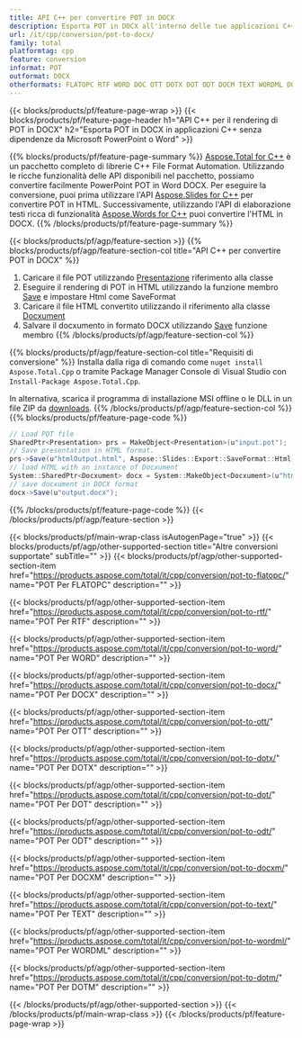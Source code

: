 ```yaml
---
title: API C++ per convertire POT in DOCX
description: Esporta POT in DOCX all'interno delle tue applicazioni C++
url: /it/cpp/conversion/pot-to-docx/
family: total
platformtag: cpp
feature: conversion
informat: POT
outformat: DOCX
otherformats: FLATOPC RTF WORD DOC OTT DOTX DOT ODT DOCM TEXT WORDML DOTM
---
```

{{< blocks/products/pf/feature-page-wrap >}}
{{< blocks/products/pf/feature-page-header h1="API C++ per il rendering di POT in DOCX" h2="Esporta POT in DOCX in applicazioni C++ senza dipendenze da Microsoft PowerPoint o Word" >}}

{{% blocks/products/pf/feature-page-summary %}}
[Aspose.Total for C++](https://products.aspose.com/total/cpp/) è un pacchetto completo di librerie C++ File Format Automation. Utilizzando le ricche funzionalità delle API disponibili nel pacchetto, possiamo convertire facilmente PowerPoint POT in Word DOCX. Per eseguire la conversione, puoi prima utilizzare l'API [Aspose.Slides for C++](https://products.aspose.com/slides/cpp/) per convertire POT in HTML. Successivamente, utilizzando l'API di elaborazione testi ricca di funzionalità [Aspose.Words for C++](https://products.aspose.com/words/cpp/) puoi convertire l'HTML in DOCX. 
{{% /blocks/products/pf/feature-page-summary  %}}

{{< blocks/products/pf/agp/feature-section >}}
{{% blocks/products/pf/agp/feature-section-col title="API C++ per convertire POT in DOCX" %}}
1. Caricare il file POT utilizzando [Presentazione](https://reference.aspose.com/slides/cpp/class/aspose.slides.presentation) riferimento alla classe
2. Eseguire il rendering di POT in HTML utilizzando la funzione membro [Save](https://reference.aspose.com/slides/cpp/class/aspose.slides.presentation#afcd59ec697bf05c10f78c3869de2ec9e) e impostare Html come SaveFormat
3. Caricare il file HTML convertito utilizzando il riferimento alla classe [Docxument](https://reference.aspose.com/words/cpp/class/aspose.words.docxument)
4. Salvare il docxumento in formato DOCX utilizzando [Save](https://reference.aspose.com/words/cpp/class/aspose.words.docxument#save_string) funzione membro
{{% /blocks/products/pf/agp/feature-section-col %}}

{{% blocks/products/pf/agp/feature-section-col title="Requisiti di conversione" %}}
Installa dalla riga di comando come ```nuget install Aspose.Total.Cpp``` o tramite Package Manager Console di Visual Studio con ```Install-Package Aspose.Total.Cpp```.

In alternativa, scarica il programma di installazione MSI offline o le DLL in un file ZIP da [downloads](https://downloads.aspose.com/total/cpp).
{{% /blocks/products/pf/agp/feature-section-col %}}
{{% blocks/products/pf/feature-page-code %}}
```cs
// Load POT file
SharedPtr<Presentation> prs = MakeObject<Presentation>(u"input.pot");
// Save presentation in HTML format.
prs->Save(u"htmlOutput.html", Aspose::Slides::Export::SaveFormat::Html);
// load HTML with an instance of Docxument
System::SharedPtr<Docxument> docx = System::MakeObject<Docxument>(u"htmlOutput.html");
// save docxument in DOCX format
docx->Save(u"output.docx"); 
```

{{% /blocks/products/pf/feature-page-code %}}
{{< /blocks/products/pf/agp/feature-section >}}

{{< blocks/products/pf/main-wrap-class isAutogenPage="true" >}}
{{< blocks/products/pf/agp/other-supported-section title="Altre conversioni supportate" subTitle="" >}}
{{< blocks/products/pf/agp/other-supported-section-item href="https://products.aspose.com/total/it/cpp/conversion/pot-to-flatopc/" name="POT Per FLATOPC" description="" >}}

{{< blocks/products/pf/agp/other-supported-section-item href="https://products.aspose.com/total/it/cpp/conversion/pot-to-rtf/" name="POT Per RTF" description="" >}}

{{< blocks/products/pf/agp/other-supported-section-item href="https://products.aspose.com/total/it/cpp/conversion/pot-to-word/" name="POT Per WORD" description="" >}}

{{< blocks/products/pf/agp/other-supported-section-item href="https://products.aspose.com/total/it/cpp/conversion/pot-to-docx/" name="POT Per DOCX" description="" >}}

{{< blocks/products/pf/agp/other-supported-section-item href="https://products.aspose.com/total/it/cpp/conversion/pot-to-ott/" name="POT Per OTT" description="" >}}

{{< blocks/products/pf/agp/other-supported-section-item href="https://products.aspose.com/total/it/cpp/conversion/pot-to-dotx/" name="POT Per DOTX" description="" >}}

{{< blocks/products/pf/agp/other-supported-section-item href="https://products.aspose.com/total/it/cpp/conversion/pot-to-dot/" name="POT Per DOT" description="" >}}

{{< blocks/products/pf/agp/other-supported-section-item href="https://products.aspose.com/total/it/cpp/conversion/pot-to-odt/" name="POT Per ODT" description="" >}}

{{< blocks/products/pf/agp/other-supported-section-item href="https://products.aspose.com/total/it/cpp/conversion/pot-to-docxm/" name="POT Per DOCXM" description="" >}}

{{< blocks/products/pf/agp/other-supported-section-item href="https://products.aspose.com/total/it/cpp/conversion/pot-to-text/" name="POT Per TEXT" description="" >}}

{{< blocks/products/pf/agp/other-supported-section-item href="https://products.aspose.com/total/it/cpp/conversion/pot-to-wordml/" name="POT Per WORDML" description="" >}}

{{< blocks/products/pf/agp/other-supported-section-item href="https://products.aspose.com/total/it/cpp/conversion/pot-to-dotm/" name="POT Per DOTM" description="" >}}


{{< /blocks/products/pf/agp/other-supported-section >}}
{{< /blocks/products/pf/main-wrap-class >}}
{{< /blocks/products/pf/feature-page-wrap >}}